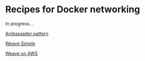 Recipes for Docker networking
=============================

In progress...

[Ambassador pattern](ambassador/)

[Weave Simple](weavesimple/)

[Weave on AWS](weaveaws/)
